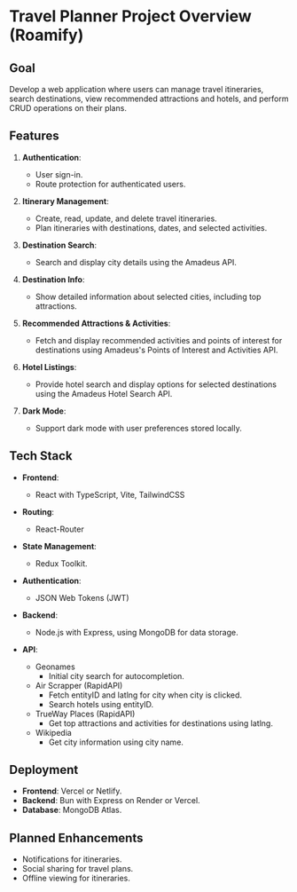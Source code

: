 # Travel Planner Project Overview (Roamify)

## Goal
Develop a web application where users can manage travel itineraries, search destinations, view recommended attractions and hotels, and perform CRUD operations on their plans.

## Features

1. **Authentication**:
   - User sign-in.
   - Route protection for authenticated users.

2. **Itinerary Management**:
   - Create, read, update, and delete travel itineraries.
   - Plan itineraries with destinations, dates, and selected activities.

3. **Destination Search**:
   - Search and display city details using the Amadeus API.

4. **Destination Info**:
   - Show detailed information about selected cities, including top attractions.

5. **Recommended Attractions & Activities**:
   - Fetch and display recommended activities and points of interest for destinations using Amadeus's Points of Interest and Activities API.

6. **Hotel Listings**:
   - Provide hotel search and display options for selected destinations using the Amadeus Hotel Search API.

7. **Dark Mode**:
   - Support dark mode with user preferences stored locally.

## Tech Stack

- **Frontend**: 
  - React with TypeScript, Vite, TailwindCSS
  
- **Routing**:
  - React-Router
  
- **State Management**: 
  - Redux Toolkit.
  
- **Authentication**: 
  - JSON Web Tokens (JWT)
  
- **Backend**: 
  - Node.js with Express, using MongoDB for data storage.

- **API**: 
  - Geonames
    - Initial city search for autocompletion.
  - Air Scrapper (RapidAPI)
    - Fetch entityID and latlng for city when city is clicked.
    - Search hotels using entityID.
  - TrueWay Places (RapidAPI)
    - Get top attractions and activities for destinations using latlng.
  - Wikipedia 
    - Get city information using city name.

## Deployment

- **Frontend**: Vercel or Netlify.
- **Backend**: Bun with Express on Render or Vercel.
- **Database**: MongoDB Atlas.

## Planned Enhancements

- Notifications for itineraries.
- Social sharing for travel plans.
- Offline viewing for itineraries.
